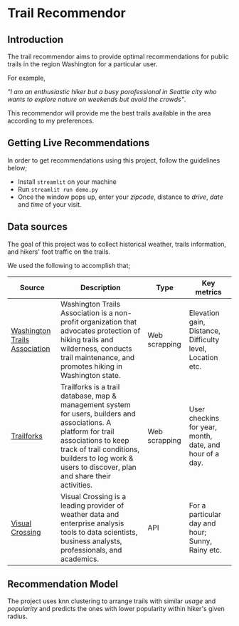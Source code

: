 # Trail Recommendor

## Introduction
The trail recommendor aims to provide optimal recommendations for public trails in the region Washington for a particular user.

For example, 

*"I am an enthusiastic hiker but a busy porofessional in Seattle city who wants to explore nature on weekends but avoid the crowds"*. 

This recommendor will provide me the best trails available in the area according to my preferences. 

## Getting Live Recommendations
In order to get recommendations using this project, follow the guidelines below;

- Install `streamlit` on your machine
- Run `streamlit run demo.py`
- Once the window pops up, enter your *zipcode*, distance to *drive*, *date* and *time* of your visit.

## Data sources
The goal of this project was to collect historical weather, trails information, and hikers' foot traffic on the trails. 

We used the following to accomplish that;

| Source      | Description | Type | Key metrics |
| ----------- | ----------- |------|----|
| [Washington Trails Association](https://www.wta.org/)| Washington Trails Association is a non-profit organization that advocates protection of hiking trails and wilderness, conducts trail maintenance, and promotes hiking in Washington state.| Web scrapping | Elevation gain, Distance, Difficulty level, Location etc. |
| [Trailforks](https://www.trailforks.com/)   | Trailforks is a trail database, map & management system for users, builders and associations. A platform for trail associations to keep track of trail conditions, builders to log work & users to discover, plan and share their activities.| Web scrapping | User checkins for year, month, date, and hour of a day.|
| [Visual Crossing](https://www.visualcrossing.com/) | Visual Crossing is a leading provider of weather data and enterprise analysis tools to data scientists, business analysts, professionals, and academics. | API | For a particular day and hour; Sunny, Rainy etc.|


## Recommendation Model
The project uses knn clustering to arrange trails with similar *usage* and *popularity* and predicts the ones with lower popularity within hiker's given radius. 